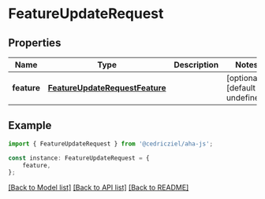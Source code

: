 # FeatureUpdateRequest


## Properties

Name | Type | Description | Notes
------------ | ------------- | ------------- | -------------
**feature** | [**FeatureUpdateRequestFeature**](FeatureUpdateRequestFeature.md) |  | [optional] [default to undefined]

## Example

```typescript
import { FeatureUpdateRequest } from '@cedricziel/aha-js';

const instance: FeatureUpdateRequest = {
    feature,
};
```

[[Back to Model list]](../README.md#documentation-for-models) [[Back to API list]](../README.md#documentation-for-api-endpoints) [[Back to README]](../README.md)
